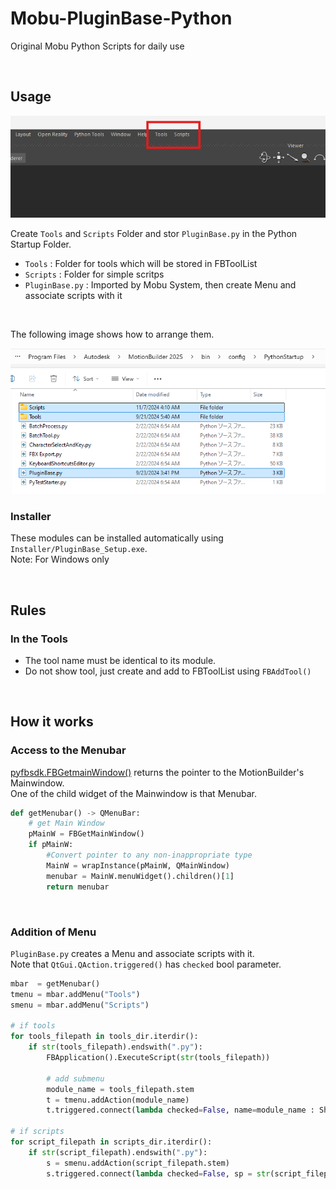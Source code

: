 # Mobu-PluginBase-Python
Original Mobu Python Scripts for daily use

<br>

## Usage
  ![alt text](images/image-1.png)

Create `Tools` and `Scripts` Folder and stor `PluginBase.py` in the Python Startup Folder.

- `Tools`   : Folder for tools which will be stored in FBToolList
- `Scripts` : Folder for simple scritps
- `PluginBase.py` : Imported by Mobu System, then create Menu and associate scripts with it

<br>

The following image shows how to arrange them.

![alt text](images/image-2.png)


### Installer
These modules can be installed automatically using `Installer/PluginBase_Setup.exe`.<br>
Note: For Windows only

<br>

## Rules
### In the Tools
- The tool name must be identical to its module.
- Do not show tool, just create and add to FBToolList using `FBAddTool()`
<br>

## How it works
### Access to the Menubar
[pyfbsdk.FBGetmainWindow()](https://help.autodesk.com/cloudhelp/2025/ENU/MOBU-PYTHON-API-REF/namespacepyfbsdk.html#a168c7b3df16bd9358f8326cd57167134) returns the pointer to the MotionBuilder's Mainwindow.<br>
One of the child widget of the Mainwindow is that Menubar.


```python
def getMenubar() -> QMenuBar:
    # get Main Window
    pMainW = FBGetMainWindow()
    if pMainW:
        #Convert pointer to any non-inappropriate type
        MainW = wrapInstance(pMainW, QMainWindow)
        menubar = MainW.menuWidget().children()[1]
        return menubar
```
<br>

### Addition of Menu
`PluginBase.py` creates a Menu and associate scripts with it.<br>
Note that `QtGui.QAction.triggered()` has `checked` bool parameter.

```python
mbar  = getMenubar()
tmenu = mbar.addMenu("Tools")
smenu = mbar.addMenu("Scripts")

# if tools
for tools_filepath in tools_dir.iterdir():
    if str(tools_filepath).endswith(".py"):
        FBApplication().ExecuteScript(str(tools_filepath))
        
        # add submenu
        module_name = tools_filepath.stem
        t = tmenu.addAction(module_name)
        t.triggered.connect(lambda checked=False, name=module_name : ShowToolByName(name))

# if scripts
for script_filepath in scripts_dir.iterdir():
    if str(script_filepath).endswith(".py"):
        s = smenu.addAction(script_filepath.stem)
        s.triggered.connect(lambda checked=False, sp = str(script_filepath) : FBApplication().ExecuteScript(sp))

```
